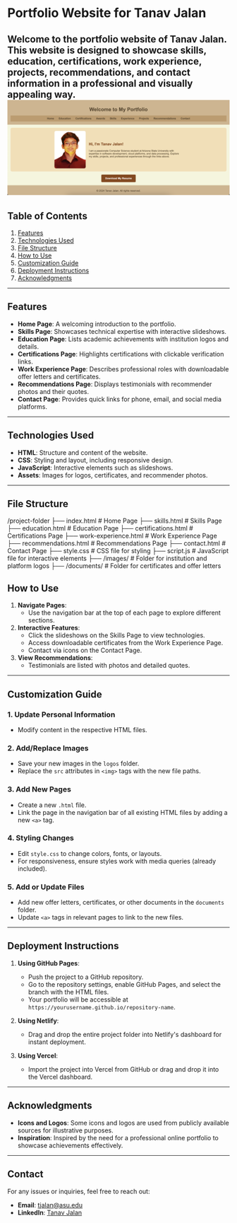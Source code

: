 # Portfolio Website for Tanav Jalan

Welcome to the portfolio website of **Tanav Jalan**. This website is designed to showcase skills, education, certifications, work experience, projects, recommendations, and contact information in a professional and visually appealing way.
![Screenshot of Portfolio Website](images/portfolio-main.png)
---

## Table of Contents
1. [Features](#features)
2. [Technologies Used](#technologies-used)
3. [File Structure](#file-structure)
4. [How to Use](#how-to-use)
5. [Customization Guide](#customization-guide)
6. [Deployment Instructions](#deployment-instructions)
7. [Acknowledgments](#acknowledgments)

---

## Features
- **Home Page**: A welcoming introduction to the portfolio.
- **Skills Page**: Showcases technical expertise with interactive slideshows.
- **Education Page**: Lists academic achievements with institution logos and details.
- **Certifications Page**: Highlights certifications with clickable verification links.
- **Work Experience Page**: Describes professional roles with downloadable offer letters and certificates.
- **Recommendations Page**: Displays testimonials with recommender photos and their quotes.
- **Contact Page**: Provides quick links for phone, email, and social media platforms.

---

## Technologies Used
- **HTML**: Structure and content of the website.
- **CSS**: Styling and layout, including responsive design.
- **JavaScript**: Interactive elements such as slideshows.
- **Assets**: Images for logos, certificates, and recommender photos.

---

## File Structure
/project-folder 
├── index.html # Home Page 
├── skills.html # Skills Page 
├── education.html # Education Page 
├── certifications.html # Certifications Page 
├── work-experience.html # Work Experience Page 
├── recommendations.html # Recommendations Page 
├── contact.html # Contact Page 
├── style.css # CSS file for styling 
├── script.js # JavaScript file for interactive elements 
├── /images/ # Folder for institution and platform logos 
├── /documents/ # Folder for certificates and offer letters


## How to Use
1. **Navigate Pages**:
   - Use the navigation bar at the top of each page to explore different sections.
2. **Interactive Features**:
   - Click the slideshows on the Skills Page to view technologies.
   - Access downloadable certificates from the Work Experience Page.
   - Contact via icons on the Contact Page.
3. **View Recommendations**:
   - Testimonials are listed with photos and detailed quotes.

---

## Customization Guide
### 1. **Update Personal Information**
- Modify content in the respective HTML files.

### 2. **Add/Replace Images**
- Save your new images in the `logos` folder.
- Replace the `src` attributes in `<img>` tags with the new file paths.

### 3. **Add New Pages**
- Create a new `.html` file.
- Link the page in the navigation bar of all existing HTML files by adding a new `<a>` tag.

### 4. **Styling Changes**
- Edit `style.css` to change colors, fonts, or layouts.
- For responsiveness, ensure styles work with media queries (already included).

### 5. **Add or Update Files**
- Add new offer letters, certificates, or other documents in the `documents` folder.
- Update `<a>` tags in relevant pages to link to the new files.

---

## Deployment Instructions
1. **Using GitHub Pages**:
   - Push the project to a GitHub repository.
   - Go to the repository settings, enable GitHub Pages, and select the branch with the HTML files.
   - Your portfolio will be accessible at `https://yourusername.github.io/repository-name`.

2. **Using Netlify**:
   - Drag and drop the entire project folder into Netlify's dashboard for instant deployment.

3. **Using Vercel**:
   - Import the project into Vercel from GitHub or drag and drop it into the Vercel dashboard.

---

## Acknowledgments
- **Icons and Logos**: Some icons and logos are used from publicly available sources for illustrative purposes.
- **Inspiration**: Inspired by the need for a professional online portfolio to showcase achievements effectively.

---

## Contact
For any issues or inquiries, feel free to reach out:
- **Email**: tjalan@asu.edu
- **LinkedIn**: [Tanav Jalan](https://www.linkedin.com/in/tanav-jalan/)

